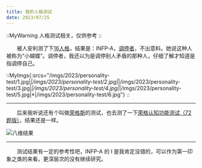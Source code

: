 ```yaml
---
title: 我的人格测试
date: 2023/07/25
---
```


::MyWarning
人格测试相关，仅供参考
::

　　被人安利测了下[16人格](https://www.16personalities.com/ch/%E4%BA%BA%E6%A0%BC%E6%B5%8B%E8%AF%95)，结果是：INFP-A，[调停者](https://www.16personalities.com/ch/infp-%E4%BA%BA%E6%A0%BC)，不出意料。她说这种人被称为“小蝴蝶”。调停者，我还以为是调停别人矛盾的那种人，仔细了解才知道是指调停自己。

::MyImgs{:srcs="/imgs/2023/personality-test/1.jpg|*|/imgs/2023/personality-test/2.jpg|*|/imgs/2023/personality-test/3.jpg|*|/imgs/2023/personality-test/4.jpg|*|/imgs/2023/personality-test/5.jpg|*|/imgs/2023/personality-test/6.jpg"}
::

***

　　后来我听说还有个叫做[荣格斯](https://www.jungus.cn/)的测试，也去测了一下[荣格认知功能测试（72题版）](https://www.jungus.cn/zh-hans/test/)，结果还是一样。

![八维结果](/imgs/2023/personality-test/7.jpg)

***

　　测试结果有一定的参考性吧，INFP-A 的 I 是我肯定没错的，可以作为第一印象之类的来看，更深层次的没有继续研究。